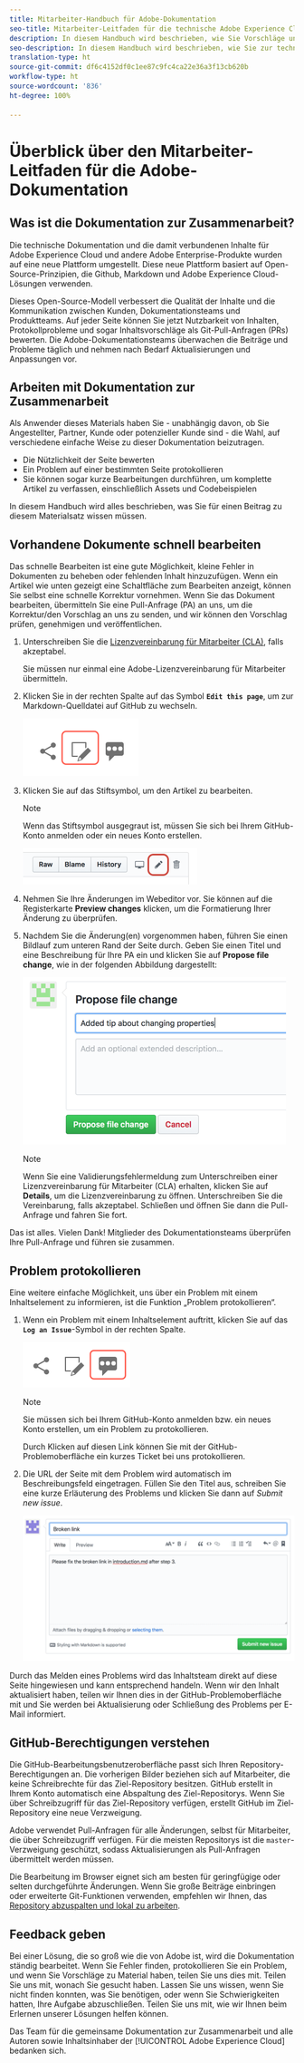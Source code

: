 ```yaml
---
title: Mitarbeiter-Handbuch für Adobe-Dokumentation
seo-title: Mitarbeiter-Leitfaden für die technische Adobe Experience Cloud-Dokumentation
description: In diesem Handbuch wird beschrieben, wie Sie Vorschläge und Ergänzungen zur Dokumentationsseite von Adobe hinzufügen können.
seo-description: In diesem Handbuch wird beschrieben, wie Sie zur technischen Dokumentation von [!UICONTROL Adobe Experience Cloud] beitragen können.
translation-type: ht
source-git-commit: df6c4152df0c1ee87c9fc4ca22e36a3f13cb620b
workflow-type: ht
source-wordcount: '836'
ht-degree: 100%

---
```



# Überblick über den Mitarbeiter-Leitfaden für die Adobe-Dokumentation

## Was ist die Dokumentation zur Zusammenarbeit?

Die technische Dokumentation und die damit verbundenen Inhalte für Adobe Experience Cloud und andere Adobe Enterprise-Produkte wurden auf eine neue Plattform umgestellt. Diese neue Plattform basiert auf Open-Source-Prinzipien, die Github, Markdown und Adobe Experience Cloud-Lösungen verwenden.

Dieses Open-Source-Modell verbessert die Qualität der Inhalte und die Kommunikation zwischen Kunden, Dokumentationsteams und Produktteams. Auf jeder Seite können Sie jetzt Nutzbarkeit von Inhalten, Protokollprobleme und sogar Inhaltsvorschläge als Git-Pull-Anfragen (PRs) bewerten. Die Adobe-Dokumentationsteams überwachen die Beiträge und Probleme täglich und nehmen nach Bedarf Aktualisierungen und Anpassungen vor.

## Arbeiten mit Dokumentation zur Zusammenarbeit

Als Anwender dieses Materials haben Sie - unabhängig davon, ob Sie Angestellter, Partner, Kunde oder potenzieller Kunde sind - die Wahl, auf verschiedene einfache Weise zu dieser Dokumentation beizutragen.

* Die Nützlichkeit der Seite bewerten
* Ein Problem auf einer bestimmten Seite protokollieren
* Sie können sogar kurze Bearbeitungen durchführen, um komplette Artikel zu verfassen, einschließlich Assets und Codebeispielen

In diesem Handbuch wird alles beschrieben, was Sie für einen Beitrag zu diesem Materialsatz wissen müssen.

<!--
>[!IMPORTANT]
>All repositories that publish to docs.adobe.com have adopted the [Adobe Open Source Code of Conduct](../code-of-conduct.md) or the [.NET Foundation Code of Conduct](https://dotnetfoundation.org/code-of-conduct). For more information, see the [Contributing](../contributing.md) article.
>
> Minor corrections or clarifications to documentation and code examples in public repositories are covered by the [Adobe Documentation Terms of Use](https://www.adobe.com/legal/terms.html). New or significant changes generate a comment in the pull request, asking you to submit an online Contribution License Agreement (CLA) if you are not an employee of Adobe. We need you to complete the online form before we can review or accept your pull request.
-->

## Vorhandene Dokumente schnell bearbeiten

Das schnelle Bearbeiten ist eine gute Möglichkeit, kleine Fehler in Dokumenten zu beheben oder fehlenden Inhalt hinzuzufügen. Wenn ein Artikel wie unten gezeigt eine Schaltfläche zum Bearbeiten anzeigt, können Sie selbst eine schnelle Korrektur vornehmen. Wenn Sie das Dokument bearbeiten, übermitteln Sie eine Pull-Anfrage (PA) an uns, um die Korrektur/den Vorschlag an uns zu senden, und wir können den Vorschlag prüfen, genehmigen und veröffentlichen.

1. Unterschreiben Sie die [Lizenzvereinbarung für Mitarbeiter (CLA)](http://opensource.adobe.com/cla.html), falls akzeptabel.

   Sie müssen nur einmal eine Adobe-Lizenzvereinbarung für Mitarbeiter übermitteln.
1. Klicken Sie in der rechten Spalte auf das Symbol **`Edit this page`**, um zur Markdown-Quelldatei auf GitHub zu wechseln.

   ![Bearbeiten Sie das Symbol für diese Seite](/help/assets/git_edit.png)

1. Klicken Sie auf das Stiftsymbol, um den Artikel zu bearbeiten.

   >[!NOTE]
   >
   >Wenn das Stiftsymbol ausgegraut ist, müssen Sie sich bei Ihrem GitHub-Konto anmelden oder ein neues Konto erstellen.

   ![Position des Stiftsymbols](assets/edit-icon.png)

1. Nehmen Sie Ihre Änderungen im Webeditor vor. Sie können auf die Registerkarte **Preview changes** klicken, um die Formatierung Ihrer Änderung zu überprüfen.
1. Nachdem Sie die Änderung(en) vorgenommen haben, führen Sie einen Bildlauf zum unteren Rand der Seite durch. Geben Sie einen Titel und eine Beschreibung für Ihre PA ein und klicken Sie auf **Propose file change**, wie in der folgenden Abbildung dargestellt:

   ![Änderung vorschlagen](assets/submit-pull-request.png)

   >[!NOTE]
   >
   >Wenn Sie eine Validierungsfehlermeldung zum Unterschreiben einer Lizenzvereinbarung für Mitarbeiter (CLA) erhalten, klicken Sie auf **Details**, um die Lizenzvereinbarung zu öffnen. Unterschreiben Sie die Vereinbarung, falls akzeptabel. Schließen und öffnen Sie dann die Pull-Anfrage und fahren Sie fort.

Das ist alles. Vielen Dank! Mitglieder des Dokumentationsteams überprüfen Ihre Pull-Anfrage und führen sie zusammen.

## Problem protokollieren

Eine weitere einfache Möglichkeit, uns über ein Problem mit einem Inhaltselement zu informieren, ist die Funktion „Problem protokollieren“.

1. Wenn ein Problem mit einem Inhaltselement auftritt, klicken Sie auf das **`Log an Issue`**-Symbol in der rechten Spalte.

   ![](assets/git_log_issue.png)

   >[!NOTE]
   >
   >Sie müssen sich bei Ihrem GitHub-Konto anmelden bzw. ein neues Konto erstellen, um ein Problem zu protokollieren.

   Durch Klicken auf diesen Link können Sie mit der GitHub-Problemoberfläche ein kurzes Ticket bei uns protokollieren.

1. Die URL der Seite mit dem Problem wird automatisch im Beschreibungsfeld eingetragen. Füllen Sie den Titel aus, schreiben Sie eine kurze Erläuterung des Problems und klicken Sie dann auf *Submit new issue*.

   ![](assets/git_issue_example.png)

Durch das Melden eines Problems wird das Inhaltsteam direkt auf diese Seite hingewiesen und kann entsprechend handeln. Wenn wir den Inhalt aktualisiert haben, teilen wir Ihnen dies in der GitHub-Problemoberfläche mit und Sie werden bei Aktualisierung oder Schließung des Problems per E-Mail informiert.

## GitHub-Berechtigungen verstehen

Die GitHub-Bearbeitungsbenutzeroberfläche passt sich Ihren Repository-Berechtigungen an. Die vorherigen Bilder beziehen sich auf Mitarbeiter, die keine Schreibrechte für das Ziel-Repository besitzen. GitHub erstellt in Ihrem Konto automatisch eine Abspaltung des Ziel-Repositorys. Wenn Sie über Schreibzugriff für das Ziel-Repository verfügen, erstellt GitHub im Ziel-Repository eine neue Verzweigung.

Adobe verwendet Pull-Anfragen für alle Änderungen, selbst für Mitarbeiter, die über Schreibzugriff verfügen. Für die meisten Repositorys ist die `master`-Verzweigung geschützt, sodass Aktualisierungen als Pull-Anfragen übermittelt werden müssen.

Die Bearbeitung im Browser eignet sich am besten für geringfügige oder selten durchgeführte Änderungen. Wenn Sie große Beiträge einbringen oder erweiterte Git-Funktionen verwenden, empfehlen wir Ihnen, das [Repository abzuspalten und lokal zu arbeiten](setup/full-workflow.md).

## Feedback geben

Bei einer Lösung, die so groß wie die von Adobe ist, wird die Dokumentation ständig bearbeitet. Wenn Sie Fehler finden, protokollieren Sie ein Problem, und wenn Sie Vorschläge zu Material haben, teilen Sie uns dies mit. Teilen Sie uns mit, wonach Sie gesucht haben. Lassen Sie uns wissen, wenn Sie nicht finden konnten, was Sie benötigen, oder wenn Sie Schwierigkeiten hatten, Ihre Aufgabe abzuschließen. Teilen Sie uns mit, wie wir Ihnen beim Erlernen unserer Lösungen helfen können.

Das Team für die gemeinsame Dokumentation zur Zusammenarbeit und alle Autoren sowie Inhaltsinhaber der [!UICONTROL Adobe Experience Cloud] bedanken sich.

